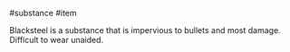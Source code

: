#substance #item

Blacksteel is a substance that is impervious to bullets and most damage. Difficult to wear unaided.